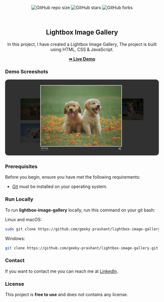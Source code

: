 <div align="center">
  
  ![GitHub repo size](https://img.shields.io/github/repo-size/geeky-prashant/lightbox-image-gallery)
  ![GitHub stars](https://img.shields.io/github/stars/geeky-prashant/lightbox-image-gallery)
  ![GitHub forks](https://img.shields.io/github/forks/geeky-prashant/lightbox-image-gallery?style=social)
 
  <br />

  <h2 align="center">Lightbox Image Gallery</h2>

  In this project, I have created a Lightbox Image Gallery, The project is built using HTML, CSS & JavaScript.

  <a href="https://geeky-prashant.github.io/lightbox-image-gallery/"><strong>➥ Live Demo</strong></a>

</div>

### Demo Screeshots

![Lightbox Image Gallery Desktop Demo](./readme-images/Lightbox-Image-Gallery.png "Desktop Demo")

### Prerequisites

Before you begin, ensure you have met the following requirements:

* [Git](https://git-scm.com/downloads "Download Git") must be installed on your operating system.

### Run Locally

To run **lightbox-image-gallery** locally, run this command on your git bash:

Linux and macOS:

```bash
sudo git clone https://github.com/geeky-prashant/lightbox-image-gallery.git
```

Windows:

```bash
git clone https://github.com/geeky-prashant/lightbox-image-gallery.git
```

### Contact

If you want to contact me you can reach me at [LinkedIn](https://linkedin.com/in/geekyprashant/).

### License

This project is **free to use** and does not contains any license.
